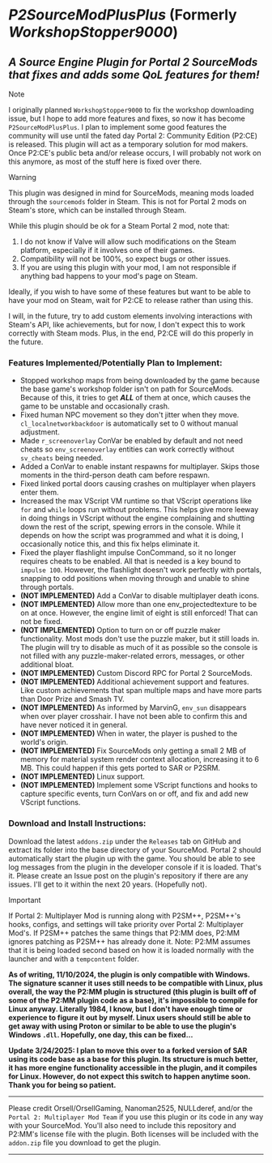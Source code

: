 # ***P2SourceModPlusPlus*** (Formerly ***WorkshopStopper9000***)

## ***A Source Engine Plugin for Portal 2 SourceMods that fixes and adds some QoL features for them!***

> [!NOTE]
> I originally planned `WorkshopStopper9000` to fix the workshop downloading issue, but I hope to add more features and fixes, so now it has become `P2SourceModPlusPlus`. I plan to implement some good features the community will use until the fated day Portal 2: Community Edition (P2:CE) is released. This plugin will act as a temporary solution for mod makers. Once P2:CE's public beta and/or release occurs, I will probably not work on this anymore, as most of the stuff here is fixed over there.

> [!WARNING]
> This plugin was designed in mind for SourceMods, meaning mods loaded through the `sourcemods` folder in Steam. This is not for Portal 2 mods on Steam's store, which can be installed through Steam.
>
> While this plugin should be ok for a Steam Portal 2 mod, note that:
>
> 1. I do not know if Valve will allow such modifications on the Steam platform, especially if it involves one of their games.
> 2. Compatibility will not be 100%, so expect bugs or other issues.
> 3. If you are using this plugin with your mod, I am not responsible if anything bad happens to your mod's page on Steam.
>
> Ideally, if you wish to have some of these features but want to be able to have your mod on Steam, wait for P2:CE to release rather than using this. 
> 
> I will, in the future, try to add custom elements involving interactions with Steam's API, like achievements, but for now, I don't expect this to work correctly with Steam mods. Plus, in the end, P2:CE will do this properly in the future.

### Features Implemented/Potentially Plan to Implement:

* Stopped workshop maps from being downloaded by the game because the base game's workshop folder isn't on path for SourceMods. Because of this, it tries to get ***ALL*** of them at once, which causes the game to be unstable and occasionally crash.
* Fixed human NPC movement so they don't jitter when they move. `cl_localnetworkbackdoor` is automatically set to 0 without manual adjustment.
* Made `r_screenoverlay` ConVar be enabled by default and not need cheats so `env_screenoverlay` entities can work correctly without `sv_cheats` being needed.
* Added a ConVar to enable instant respawns for multiplayer. Skips those moments in the third-person death cam before respawn.
* Fixed linked portal doors causing crashes on multiplayer when players enter them.
* Increased the max VScript VM runtime so that VScript operations like `for` and `while` loops run without problems. This helps give more leeway in doing things in VScript without the engine complaining and shutting down the rest of the script, spewing errors in the console. While it depends on how the script was programmed and what it is doing, I occasionally notice this, and this fix helps eliminate it.
* Fixed the player flashlight impulse ConCommand, so it no longer requires cheats to be enabled. All that is needed is a key bound to `impulse 100`. However, the flashlight doesn't work perfectly with portals, snapping to odd positions when moving through and unable to shine through portals.
* **(NOT IMPLEMENTED)** Add a ConVar to disable multiplayer death icons.
* **(NOT IMPLEMENTED)** Allow more than one env_projectedtexture to be on at once. However, the engine limit of eight is still enforced! That can not be fixed.
* **(NOT IMPLEMENTED)** Option to turn on or off puzzle maker functionality. Most mods don't use the puzzle maker, but it still loads in. The plugin will try to disable as much of it as possible so the console is not filled with any puzzle-maker-related errors, messages, or other additional bloat.
* **(NOT IMPLEMENTED)** Custom Discord RPC for Portal 2 SourceMods.
* **(NOT IMPLEMENTED)** Additional achievement support and features. Like custom achievements that span multiple maps and have more parts than Door Prize and Smash TV.
* **(NOT IMPLEMENTED)** As informed by MarvinG, `env_sun` disappears when over player crosshair. I have not been able to confirm this and have never noticed it in general.
* **(NOT IMPLEMENTED)** When in water, the player is pushed to the world's origin.
* **(NOT IMPLEMENTED)** Fix SourceMods only getting a small 2 MB of memory for material system render context allocation, increasing it to 6 MB. This could happen if this gets ported to SAR or P2SRM.
* **(NOT IMPLEMENTED)** Linux support.
* **(NOT IMPLEMENTED)** Implement some VScript functions and hooks to capture specific events, turn ConVars on or off, and fix and add new VScript functions.

### Download and Install Instructions:

Download the latest `addons.zip` under the `Releases` tab on GitHub and extract its folder into the base directory of your SourceMod. Portal 2 should automatically start the plugin up with the game. You should be able to see log messages from the plugin in the developer console if it is loaded. That's it. Please create an Issue post on the plugin's repository if there are any issues. I'll get to it within the next 20 years. (Hopefully not).

> [!IMPORTANT]
> If Portal 2: Multiplayer Mod is running along with P2SM++, P2SM++'s hooks, configs, and settings will take priority over Portal 2: Multiplayer Mod's. If P2SM++ patches the same things that P2:MM does, P2:MM ignores patching as P2SM++ has already done it. Note: P2:MM assumes that it is being loaded second based on how it is loaded normally with the launcher and with a `tempcontent` folder.

**As of writing, 11/10/2024, the plugin is only compatible with Windows. The signature scanner it uses still needs to be compatible with Linux, plus overall, the way the P2:MM plugin is structured (this plugin is built off of some of the P2:MM plugin code as a base), it's impossible to compile for Linux anyway. Literally 1984, I know, but I don't have enough time or experience to figure it out by myself. Linux users should still be able to get away with using Proton or similar to be able to use the plugin's Windows `.dll`. Hopefully, one day, this can be fixed...**

**Update 3/24/2025: I plan to move this over to a forked version of SAR using its code base as a base for this plugin. Its structure is much better, it has more engine functionality accessible in the plugin, and it compiles for Linux. However, do not expect this switch to happen anytime soon. Thank you for being so patient.**

***
Please credit Orsell/OrsellGaming, Nanoman2525, NULLderef, and/or the `Portal 2: Multiplayer Mod Team` if you use this plugin or its code in any way with your SourceMod.
You'll also need to include this repository and P2:MM's license file with the plugin.
Both licenses will be included with the `addon.zip` file you download to get the plugin.
***
